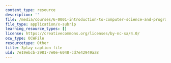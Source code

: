 ```yaml
---
content_type: resource
description: ''
file: /media/courses/6-0001-introduction-to-computer-science-and-programming-in-python-fall-2016/7e19ebcb29817e0e6048cd7e42949aa8_8s0d87sjy1A.srt
file_type: application/x-subrip
learning_resource_types: []
license: https://creativecommons.org/licenses/by-nc-sa/4.0/
ocw_type: OCWFile
resourcetype: Other
title: 3play caption file
uid: 7e19ebcb-2981-7e0e-6048-cd7e42949aa8
---
```

